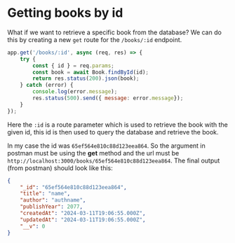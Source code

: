 # Getting books by id

What if we want to retrieve a specific book from the database? We can do this by creating a new `get` route for the `/books/:id` endpoint. 

```javascript
app.get('/books/:id', async (req, res) => {
    try {
        const { id } = req.params;
        const book = await Book.findById(id);
        return res.status(200).json(book);
    } catch (error) {
        console.log(error.message);
        res.status(500).send({ message: error.message});
    }
});
```
Here the `:id` is a route parameter which is used to retrieve the book with the given id, this id is then used to query the database and retrieve the book.

In my case the id was `65ef564e810c88d123eea864`. So the argument in postman must be using the **get** method and the url must be `http://localhost:3000/books/65ef564e810c88d123eea864`. The final output (from postman) should look like this:

```json
{
    "_id": "65ef564e810c88d123eea864",
    "title": "name",
    "author": "authname",
    "publishYear": 2077,
    "createdAt": "2024-03-11T19:06:55.000Z",
    "updatedAt": "2024-03-11T19:06:55.000Z",
    "__v": 0
}
```